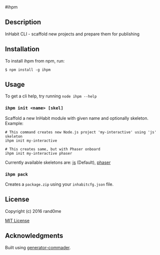 #ihpm

## Description

InHabit CLI - scaffold new projects and prepare them for publishing

## Installation

To install ihpm from npm, run:

```
$ npm install -g ihpm
```

## Usage
To get a cli help, try running `node ihpm --help`

### `ihpm init <name> [skel]`

Scaffold a new InHabit module with given name and optionally skeleton. Example:
```
# This command creates new Node.js project 'my-interactive' using 'js' skeleton
ihpm init my-interactive

# This creates same, but with Phaser onboard
ihpm init my-interactive phaser
```
Currently available skeletons are: [js](https://github.com/ArkadiumInc/brunch-inhabit-module-js) (Default), [phaser](https://github.com/ArkadiumInc/brunch-inhabit-module-phaser)

### `ihpm pack`
Creates a `package.zip` using your `inhabitcfg.json` file.

## License

Copyright (c) 2016 rand0me

[MIT License](http://en.wikipedia.org/wiki/MIT_License)

## Acknowledgments

Built using [generator-commader](https://github.com/Hypercubed/generator-commander).
